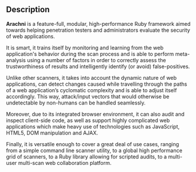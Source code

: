 ## Description

**Arachni** is a feature-full, modular, high-performance Ruby framework aimed towards helping penetration testers and administrators evaluate the security of web applications.

It is smart, it trains itself by monitoring and learning from the web application's behavior during the scan process and is able to perform meta-analysis using a number of factors in order to correctly assess the trustworthiness of results and intelligently identify (or avoid) false-positives.

Unlike other scanners, it takes into account the dynamic nature of web applications, can detect changes caused while travelling through the paths of a web application’s cyclomatic complexity and is able to adjust itself accordingly. This way, attack/input vectors that would otherwise be undetectable by non-humans can be handled seamlessly.

Moreover, due to its integrated browser environment, it can also audit and inspect client-side code, as well as support highly complicated web applications which make heavy use of technologies such as JavaScript, HTML5, DOM manipulation and AJAX.

Finally, it is versatile enough to cover a great deal of use cases, ranging from a simple command line scanner utility, to a global high performance grid of scanners, to a Ruby library allowing for scripted audits, to a multi-user multi-scan web collaboration platform.
